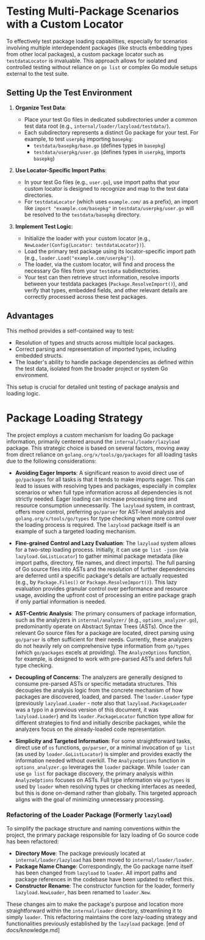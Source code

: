 # Testing Multi-Package Scenarios with a Custom Locator

To effectively test package loading capabilities, especially for scenarios involving multiple interdependent packages (like structs embedding types from other local packages), a custom package locator such as `testdataLocator` is invaluable. This approach allows for isolated and controlled testing without reliance on `go list` or complex Go module setups external to the test suite.

## Setting Up the Test Environment

1.  **Organize Test Data**:
    *   Place your test Go files in dedicated subdirectories under a common test data root (e.g., `internal/loader/lazyload/testdata/`).
    *   Each subdirectory represents a distinct Go package for your test. For example, to test `userpkg` importing `basepkg`:
        *   `testdata/basepkg/base.go` (defines types in `basepkg`)
        *   `testdata/userpkg/user.go` (defines types in `userpkg`, imports `basepkg`)

2.  **Use Locator-Specific Import Paths**:
    *   In your test Go files (e.g., `user.go`), use import paths that your custom locator is designed to recognize and map to the test data directories.
    *   For `testdataLocator` (which uses `example.com/` as a prefix), an import like `import "example.com/basepkg"` in `testdata/userpkg/user.go` will be resolved to the `testdata/basepkg` directory.

3.  **Implement Test Logic**:
    *   Initialize the loader with your custom locator (e.g., `NewLoader(Config{Locator: testdataLocator})`).
    *   Load the primary test package using its locator-specific import path (e.g., `loader.Load("example.com/userpkg")`).
    *   The loader, via the custom locator, will find and process the necessary Go files from your `testdata` subdirectories.
    *   Your test can then retrieve struct information, resolve imports between your testdata packages (`Package.ResolveImport()`), and verify that types, embedded fields, and other relevant details are correctly processed across these test packages.

## Advantages

This method provides a self-contained way to test:
-   Resolution of types and structs across multiple local packages.
-   Correct parsing and representation of imported types, including embedded structs.
-   The loader's ability to handle package dependencies as defined within the test data, isolated from the broader project or system Go environment.

This setup is crucial for detailed unit testing of package analysis and loading logic.

# Package Loading Strategy

The project employs a custom mechanism for loading Go package information, primarily centered around the `internal/loader/lazyload` package. This strategic choice is based on several factors, moving away from direct reliance on `golang.org/x/tools/go/packages` for all loading tasks due to the following considerations:

-   **Avoiding Eager Imports**:
    A significant reason to avoid direct use of `go/packages` for all tasks is that it tends to make imports eager. This can lead to issues with resolving types and packages, especially in complex scenarios or when full type information across all dependencies is not strictly needed. Eager loading can increase processing time and resource consumption unnecessarily. The `lazyload` system, in contrast, offers more control, preferring `go/parser` for AST-level analysis and `golang.org/x/tools/go/types` for type checking when more control over the loading process is required. The `lazyload` package itself is an example of such a targeted loading mechanism.

-   **Fine-grained Control and Lazy Evaluation**:
    The `lazyload` system allows for a two-step loading process. Initially, it can use `go list -json` (via `lazyload.GoListLocator`) to gather minimal package metadata (like import paths, directory, file names, and direct imports). The full parsing of Go source files into ASTs and the resolution of further dependencies are deferred until a specific package's details are actually requested (e.g., by `Package.Files()` or `Package.ResolveImport()`). This lazy evaluation provides granular control over performance and resource usage, avoiding the upfront cost of processing an entire package graph if only partial information is needed.

-   **AST-Centric Analysis**:
    The primary consumers of package information, such as the analyzers in `internal/analyzer/` (e.g., `options_analyzer.go`), predominantly operate on Abstract Syntax Trees (ASTs). Once the relevant Go source files for a package are located, direct parsing using `go/parser` is often sufficient for their needs. Currently, these analyzers do not heavily rely on comprehensive type information from `go/types` (which `go/packages` excels at providing). The `AnalyzeOptions` function, for example, is designed to work with pre-parsed ASTs and defers full type checking.

-   **Decoupling of Concerns**:
    The analyzers are generally designed to consume pre-parsed ASTs or specific metadata structures. This decouples the analysis logic from the concrete mechanism of how packages are discovered, loaded, and parsed. The `loader.Loader` type (previously `lazyload.Loader` - note also that `lazyload.PackageLoader` was a typo in a previous version of this document, it was `lazyload.Loader`) and its `loader.PackageLocator` function type allow for different strategies to find and initially describe packages, while the analyzers focus on the already-loaded code representation.

-   **Simplicity and Targeted Information**:
    For some straightforward tasks, direct use of `os` functions, `go/parser`, or a minimal invocation of `go list` (as used by `loader.GoListLocator`) is simpler and provides exactly the information needed without overkill. The `AnalyzeOptions` function in `options_analyzer.go` leverages the `loader` package. While `loader` can use `go list` for package discovery, the primary analysis within `AnalyzeOptions` focuses on ASTs. Full type information via `go/types` is used by `loader` when resolving types or checking interfaces as needed, but this is done on-demand rather than globally. This targeted approach aligns with the goal of minimizing unnecessary processing.

### Refactoring of the Loader Package (Formerly `lazyload`)

To simplify the package structure and naming conventions within the project, the primary package responsible for lazy loading of Go source code has been refactored:

-   **Directory Move**: The package previously located at `internal/loader/lazyload` has been moved to `internal/loader/loader`.
-   **Package Name Change**: Correspondingly, the Go package name itself has been changed from `lazyload` to `loader`. All import paths and package references in the codebase have been updated to reflect this.
-   **Constructor Rename**: The constructor function for the loader, formerly `lazyload.NewLoader`, has been renamed to `loader.New`.

These changes aim to make the package's purpose and location more straightforward within the `internal/loader` directory, streamlining it to simply `loader`. This refactoring maintains the core lazy-loading strategy and functionalities previously established by the `lazyload` package.
[end of docs/knowledge.md]

